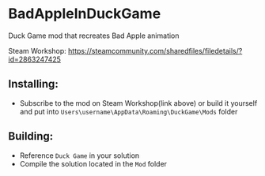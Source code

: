 # BadAppleInDuckGame

Duck Game mod that recreates Bad Apple animation

Steam Workshop: https://steamcommunity.com/sharedfiles/filedetails/?id=2863247425

Installing:
-------
- Subscribe to the mod on Steam Workshop(link above) or build it yourself and put into `Users\username\AppData\Roaming\DuckGame\Mods` folder

Building:
-------
- Reference `Duck Game` in your solution
- Compile the solution located in the `Mod` folder
